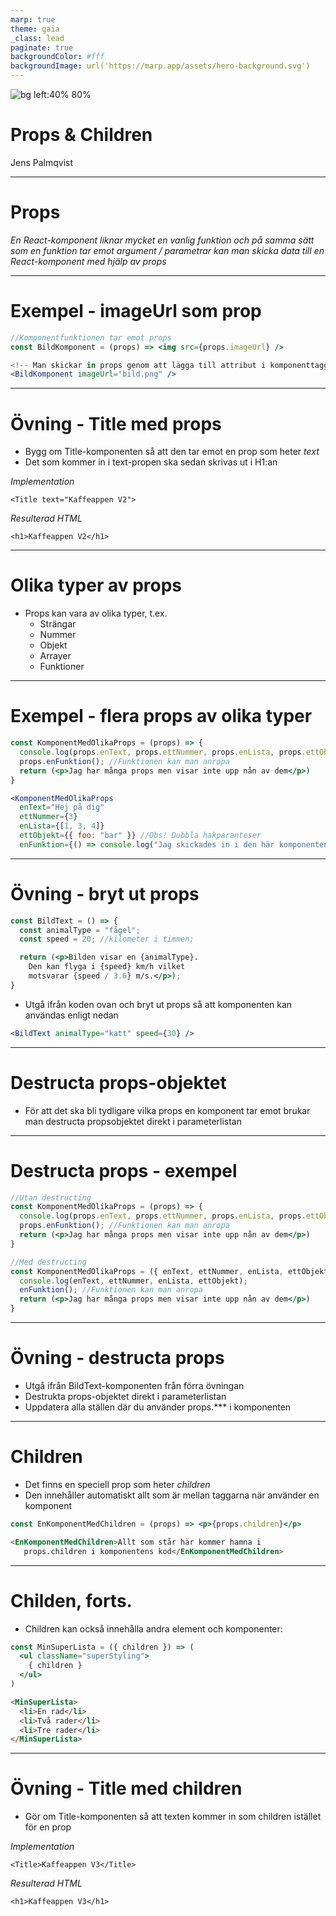 ```yaml
---
marp: true
theme: gaia
_class: lead
paginate: true
backgroundColor: #fff
backgroundImage: url('https://marp.app/assets/hero-background.svg')
---
```


![bg left:40% 80%](../../Customization/iths-logo.png)

# Props & Children

Jens Palmqvist

---

# Props

*En React-komponent liknar mycket en vanlig funktion och på samma sätt som en funktion tar emot argument / parametrar kan man skicka data till en React-komponent med hjälp av props*

---

# Exempel - imageUrl som prop

```jsx
//Komponentfunktionen tar emot props
const BildKomponent = (props) => <img src={props.imageUrl} />

<!-- Man skickar in props genom att lägga till attribut i komponenttaggen -->
<BildKomponent imageUrl="bild.png" />
```

---

# Övning - Title med props

- Bygg om Title-komponenten så att den tar emot en prop som heter *text*
- Det som kommer in i text-propen ska sedan skrivas ut i H1:an

*Implementation*
```tsx
<Title text="Kaffeappen V2">
```

*Resulterad HTML*
```tsx
<h1>Kaffeappen V2</h1>
```
---

# Olika typer av props

- Props kan vara av olika typer, t.ex.
  - Strängar
  - Nummer
  - Objekt
  - Arrayer
  - Funktioner

---

# Exempel - flera props av olika typer

```jsx
const KomponentMedOlikaProps = (props) => {
  console.log(props.enText, props.ettNummer, props.enLista, props.ettObjekt);
  props.enFunktion(); //Funktionen kan man anropa
  return (<p>Jag har många props men visar inte upp nån av dem</p>)
}
```

```jsx
<KomponentMedOlikaProps
  enText="Hej på dig"
  ettNummer={3}
  enLista={[1, 3, 4]}
  ettObjekt={{ foo: "bar" }} //Obs! Dubbla hakparanteser
  enFunktion={() => console.log("Jag skickades in i den här komponenten!")} />
```

---

# Övning - bryt ut props

```jsx
const BildText = () => {
  const animalType = "fågel";
  const speed = 20; //kilometer i timmen;

  return (<p>Bilden visar en {animalType}.
    Den kan flyga i {speed} km/h vilket
    motsvarar {speed / 3.6} m/s.</p>);
}
```

- Utgå ifrån koden ovan och bryt ut props så att komponenten kan användas enligt nedan

```jsx
<BildText animalType="katt" speed={30} />
```

---

# Destructa props-objektet

- För att det ska bli tydligare vilka props en komponent tar emot brukar man destructa propsobjektet direkt i parameterlistan

---

# Destructa props - exempel

```jsx
//Utan destructing
const KomponentMedOlikaProps = (props) => {
  console.log(props.enText, props.ettNummer, props.enLista, props.ettObjekt);
  props.enFunktion(); //Funktionen kan man anropa
  return (<p>Jag har många props men visar inte upp nån av dem</p>)
}
```

```jsx
//Med destructing
const KomponentMedOlikaProps = ({ enText, ettNummer, enLista, ettObjekt, enFunktion}) => {
  console.log(enText, ettNummer, enLista, ettObjekt);
  enFunktion(); //Funktionen kan man anropa
  return (<p>Jag har många props men visar inte upp nån av dem</p>)
}
```

---

# Övning - destructa props

- Utgå ifrån BildText-komponenten från förra övningan
- Destrukta props-objektet direkt i parameterlistan
- Uppdatera alla ställen där du använder props.*** i komponenten

---

# Children

- Det finns en speciell prop som heter *children*
- Den innehåller automatiskt allt som är mellan taggarna när använder en komponent

```jsx
const EnKomponentMedChildren = (props) => <p>{props.children}</p>
```

```html
<EnKomponentMedChildren>Allt som står här kommer hamna i
   props.children i komponentens kod</EnKomponentMedChildren>
```
---

# Childen, forts.

- Children kan också innehålla andra element och komponenter:

```jsx
const MinSuperLista = ({ children }) => (
  <ul className="superStyling">
    { children }
  </ul>
)
```

```html
<MinSuperLista>
  <li>En rad</li>
  <li>Två rader</li>
  <li>Tre rader</li>
</MinSuperLista>
```

---

# Övning - Title med children

- Gör om Title-komponenten så att texten kommer in som children istället för en prop

*Implementation*
```tsx
<Title>Kaffeappen V3</Title>
```

*Resulterad HTML*
```tsx
<h1>Kaffeappen V3</h1>
```